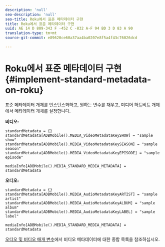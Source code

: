 ```yaml
---
description: 'null'
seo-description: 'null'
seo-title: Roku에서 표준 메타데이터 구현
title: Roku에서 표준 메타데이터 구현
uuid: AE 14 D 809-343 F -452 C -832 A-F 94 BD 3 D 83 A 90
translation-type: tm+mt
source-git-commit: e89620ce60a37aa4ba0207e8f5a4f43c76026dcd

---
```



# Roku에서 표준 메타데이터 구현{#implement-standard-metadata-on-roku}

표준 메타데이터 개체를 인스턴스화하고, 원하는 변수를 채우고, 미디어 하트비트 개체에서 메타데이터 개체를 설정합니다.

**비디오:**

```
standardMetadata = {} 
standardMetadata[ADBMobile().MEDIA_VideoMetadataKeySHOW] = "sample show" 
standardMetadata[ADBMobile().MEDIA_VideoMetadataKeySEASON] = "sample season" 
standardMetadata[ADBMobile().MEDIA_VideoMetadataKeyEPISODE] = "sample episode" 

mediaInfo[ADBMobile().MEDIA_STANDARD_MEDIA_METADATA] = standardMetadata 
```

**오디오:**

```
standardMetadata = {} 
standardMetadata[ADBMobile().MEDIA_AudioMetadataKeyARTIST] = "sample artist" 
standardMetadata[ADBMobile().MEDIA_AudioMetadataKeyALBUM] = "sample album" 
standardMetadata[ADBMobile().MEDIA_AudioMetadataKeyLABEL] = "sample label"

mediaInfo[ADBMobile().MEDIA_STANDARD_MEDIA_METADATA] = standardMetadata 
```

[오디오 및 비디오 매개 변수](/help/metrics-and-metadata/audio-video-parameters.md)에서 비디오 메타데이터에 대한 종합 목록을 참조하십시오.

